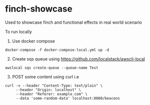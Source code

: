 # finch-showcase
Used to showcase finch and functional effects in real world scenario

To run locally

1. Use docker compose
```
docker-compose -f docker-compose-local.yml up -d
```    

2. Create sqs queue using https://github.com/localstack/awscli-local
```
awslocal sqs create-queue --queue-name Test
```

3. POST some content using curl i.e
```
curl -v --header "Content-Type: text/plain" \
     --header "Origin: localhost" \
     --header "Referer: example.com" \
     --data 'some-random-data' localhost:8080/beacons
```    


